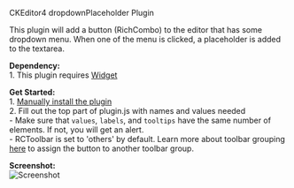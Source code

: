 CKEditor4 dropdownPlaceholder Plugin

This plugin will add a button (RichCombo) to the editor that has some dropdown menu. When one of the menu is clicked, a placeholder is added to the textarea.

**Dependency:**
<br>1. This plugin requires [Widget](http://ckeditor.com/addon/widget)

**Get Started:**
	<br>1. [Manually install the plugin](http://docs.ckeditor.com/#!/guide/dev_plugins)
	<br>2. Fill out the top part of plugin.js with names and values needed
	<br>	- Make sure that `values`, `labels`, and `tooltips` have the same number of elements. If not, you will get an alert.
	<br>    - RCToolbar is set to 'others' by default. Learn more about toolbar grouping [here](http://ckeditor.com/latest/samples/plugins/toolbar/toolbar.html) to assign the button to another toolbar group.

**Screenshot:**
<br>
![Screenshot](http://i.imgur.com/tkkJTUR.png)
